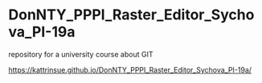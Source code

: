 # DonNTY_PPPI_Raster_Editor_Sychova_PI-19a
repository for a university course about GIT


https://kattrinsue.github.io/DonNTY_PPPI_Raster_Editor_Sychova_PI-19a/
